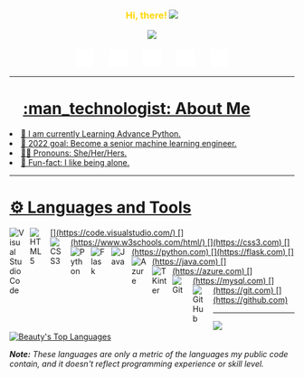 <h3 align="center">
  <span style="color:#FFD700">Hi, there!</span>
  <img src="https://media.giphy.com/media/hvRJCLFzcasrR4ia7z/giphy.gif" width="28">
</h3>

<p align="center">
  <a href="https://github.com/mzbhewtee/readme-typing-svg"><img src="https://readme-typing-svg.herokuapp.com?duration=7017&color=FFD700&background=FF532B00&height=60&lines=I'm+Beauty+Ikudehinbu;Machine+Learning+and+AI+Engineer;UI%2FUX+and+Graphics+designer;Web+Developer"></a>
</p>

<p align="center">
  <a href="https://linkedin.com/beauty-ikudehinbu"><img width="32px" alt="LinkedIn" title="Linkedin" src="images/linkedin.png"/></a>
  &#8287;&#8287;&#8287;&#8287;&#8287;
  <a href="https://twitter.com/ikudehinbu_"><img width="32px" alt="Twitter" title="Twitter" src="images/twitter.png"/></a>
  &#8287;&#8287;&#8287;&#8287;&#8287;
  <a href="https://discord.gg/fPrdqh3Zfu" alt="Discord" title="Discord"><img width="32px" src="images/discord.png"/></a>
  &#8287;&#8287;&#8287;&#8287;&#8287;
  <a href="https://www.instagram.com/mz_bhewtee/" target="blank_"><img width="32px" alt="Instagram" title="Instagram" src="images/instagram.png"/></a>
  &#8287;&#8287;&#8287;&#8287;&#8287;
  <a href=""><img width="32px" alt="Gmail" title="Gmail" src="images/gmail.png">
</p>

---
<ol><h1>:man_technologist: About Me</h1></ol>
<li>📖 I am currently Learning Advance Python.</li>
<li>🌠 2022 goal: Become a senior machine learning engineer.</li>
<li>🧑🏿 Pronouns: She/Her/Hers.</li>
<li>🎈 Fun-fact: I like being alone.</li>


---

<h1> ⚙️ Languages and Tools</h1>
[<img align="left" alt="Visual Studio Code" width="26px" src="https://cdn.jsdelivr.net/gh/devicons/devicon/icons/vscode/vscode-original.svg" style="padding-right:10px;" />](https://code.visualstudio.com/)
[<img align="left" alt="HTML5" width="26px" src="https://cdn.jsdelivr.net/gh/devicons/devicon/icons/html5/html5-original.svg" style="padding-right:10px;" />](https://www.w3schools.com/html/)
[<img align="left" alt="CSS3" width="26px" src="https://cdn.jsdelivr.net/gh/devicons/devicon/icons/css3/css3-original.svg" style="padding-right:10px;" />](https://css3.com)
[<img align="left" alt="Python" width="26px" src="https://cdn.jsdelivr.net/gh/devicons/devicon/icons/python/python-original.svg" style="padding-right:10px;" />](https://python.com)
[<img align="left" alt="Flask" width="26px" src="https://cdn.jsdelivr.net/gh/devicons/devicon/icons/flask/flask-original.svg" style="padding-right:10px;" />](https://flask.com)
[<img align="left" alt="Java" width="26px" src="https://cdn.jsdelivr.net/gh/devicons/devicon/icons/java/java-original.svg" style="padding-right:10px;" />](https://java.com)
[<img align="left" alt="Azure" width="26px" src="https://cdn.jsdelivr.net/gh/devicons/devicon/icons/azure/azure-original.svg" style="padding-right:10px;" />](https://azure.com)
[<img align="left" alt="TKinter" width="26px" src="https://cdn.jsdelivr.net/gh/devicons/devicon/icons/mysql/mysql-plain.svg" style="padding-right:10px;" />](https://mysql.com)
[<img align="left" alt="Git" width="26px" src="https://cdn.jsdelivr.net/gh/devicons/devicon/icons/git/git-original.svg" style="padding-right:10px;" />](https://git.com)
[<img align="left" alt="GitHub" width="26px" src="https://user-images.githubusercontent.com/3369400/139447912-e0f43f33-6d9f-45f8-be46-2df5bbc91289.png" style="padding-right:10px;" />](https://github.com)

---

<a href="https://git.io/streak-stats"><img src="http://github-readme-streak-stats.herokuapp.com?user=mzbhewtee&theme=shades-of-purple&hide_border=true" height="192px"></a>
<a href="https://github.com/mzbhewtee/github-readme-stats"><img alt="Beauty's Top Languages" src="https://github-readme-stats.vercel.app/api/top-langs/?username=mzbhewtee&langs_count=8&layout=compact&theme=shades-of-purple&hide_border=true&bg_color&title_color=FFD700&icon_color=F8D866&hide=Jupyter%20Notebook" height="192px"/></a>
<br/>


<i><b>Note:</b> These languages are only a metric of the languages my public code contain, and it doesn't reflect programming experience or skill level.</i>


